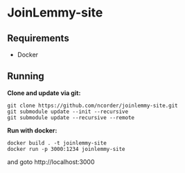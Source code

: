 # JoinLemmy-site

## Requirements

- Docker

## Running

**Clone and update via git:**

```
git clone https://github.com/ncorder/joinlemmy-site.git
git submodule update --init --recursive
git submodule update --recursive --remote

```

**Run with docker:**

```
docker build . -t joinlemmy-site
docker run -p 3000:1234 joinlemmy-site
```

and goto http://localhost:3000

